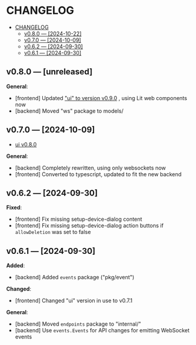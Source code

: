 # CHANGELOG

<!--toc:start-->

- [CHANGELOG](#changelog)
  - [v0.8.0 — [2024-10-22]](#v080-2024-10-22)
  - [v0.7.0 — [2024-10-09]](#v070-2024-10-09)
  - [v0.6.2 — [2024-09-30]](#v062-2024-09-30)
  - [v0.6.1 — [2024-09-30]](#v061-2024-09-30)

<!--toc:end-->

## v0.8.0 — [unreleased]

**General**:

- [frontend] Updated
    ["ui" to version v0.9.0](https://github.com/knackwurstking/ui)
    , using Lit web components now
- [backend] Moved "ws" package to models/

## v0.7.0 — [2024-10-09]

- [ui v0.8.0](https://github.com/knackwurstking/ui)

**General**:

- [backend] Completely rewritten, using only websockets now
- [frontend] Converted to typescript, updated to fit the new backend

## v0.6.2 — [2024-09-30]

**Fixed**:

- [frontend] Fix missing setup-device-dialog content
- [frontend] Fix missing setup-device-dialog action buttons if
    `allowDeletion` was set to false

## v0.6.1 — [2024-09-30]

**Added**:

- [backend] Added `events` package ("pkg/event")

**Changed**:

- [frontend] Changed "ui" version in use to v0.7.1

**General**:

- [backend] Moved `endpoints` package to "internal/"
- [backend] Use `events.Events` for API changes for emitting WebSocket events
